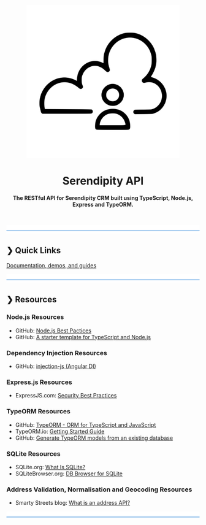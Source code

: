<p align="center">
  <img src="./serendipity-logo.svg" alt="Serendipity" width="400" />
</p>

<h1 align="center">Serendipity API</h1>

<p align="center">
  <b>The RESTful API for Serendipity CRM built using TypeScript, Node.js, Express and TypeORM.</b></br>
</p>

<br />

![divider](./divider.png)

## ❯ Quick Links

[Documentation, demos, and guides](docs/README.md)

![divider](./divider.png)

## ❯ Resources

### Node.js Resources

* GitHub: [Node.js Best Pactices](https://github.com/i0natan/nodebestpractices)
* GitHub: [A starter template for TypeScript and Node.js](https://github.com/microsoft/TypeScript-Node-Starter)

### Dependency Injection Resources

* GitHub: [injection-js (Angular DI)](https://github.com/mgechev/injection-js)

### Express.js Resources

* ExpressJS.com: [Security Best Practices](https://expressjs.com/en/advanced/best-practice-security.html)

### TypeORM Resources

* GitHub: [TypeORM - ORM for TypeScript and JavaScript](https://github.com/typeorm/typeorm)
* TypeORM.io: [Getting Started Guide](https://typeorm.io/#/)
* GitHub: [Generate TypeORM models from an existing database](https://github.com/Kononnable/typeorm-model-generator)

### SQLite Resources

* SQLite.org: [What Is SQLite?](https://www.sqlite.org/index.html)
* SQLiteBrowser.org: [DB Browser for SQLite](https://sqlitebrowser.org/dl/)

### Address Validation, Normalisation and Geocoding Resources

* Smarty Streets blog: [What is an address API?](https://smartystreets.com/articles/address-apis)

![divider](./divider.png)
